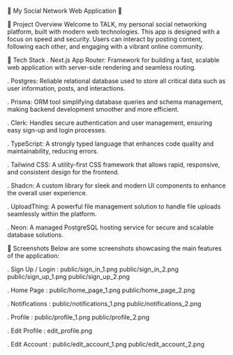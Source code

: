 🌟 My Social Network Web Application 🌟

📌 Project Overview
Welcome to TALK, my personal social networking platform, built with modern web technologies. This app is designed with a focus on speed and security. Users can interact by posting content, following each other, and engaging with a vibrant online community.

🚀 Tech Stack
. Next.js App Router: Framework for building a fast, scalable web application with server-side rendering and seamless routing.

. Postgres: Reliable relational database used to store all critical data such as user information, posts, and interactions.

. Prisma: ORM tool simplifying database queries and schema management, making backend development smoother and more efficient.

. Clerk: Handles secure authentication and user management, ensuring easy sign-up and login processes.

. TypeScript: A strongly typed language that enhances code quality and maintainability, reducing errors.

. Tailwind CSS: A utility-first CSS framework that allows rapid, responsive, and consistent design for the frontend.

. Shadcn: A custom library for sleek and modern UI components to enhance the overall user experience.

. UploadThing: A powerful file management solution to handle file uploads seamlessly within the platform.

. Neon: A managed PostgreSQL hosting service for secure and scalable database solutions.

📸 Screenshots
Below are some screenshots showcasing the main features of the application:

. Sign Up / Login : 
    public/sign_in_1.png
    public/sign_in_2.png
    public/sign_up_1.png
    public/sign_up_2.png

. Home Page :
    public/home_page_1.png
    public/home_page_2.png

. Notifications :
    public/notifications_1.png
    public/notifications_2.png

. Profile :
    public/profile_1.png
    public/profile_2.png

. Edit Profile :
    edit_profile.png

. Edit Account :
    public/edit_account_1.png
    public/edit_account_2.png
